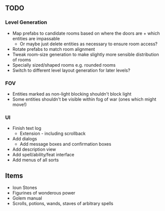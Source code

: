 ## TODO

### Level Generation 
- Map prefabs to candidate rooms based on where the doors are + which entities are impassable
    - Or maybe just delete entities as necessary to ensure room access?
- Rotate prefabs to match room alignment
- Tweak room-size generation to make slightly more sensible distribution of rooms 
- Specially sized/shaped rooms e.g. rounded rooms 
- Switch to different level layout generation for later levels? 

### FOV 
- Entities marked as non-light blocking shouldn't block light 
- Some entities shouldn't be visible within fog of war (ones which might move!)

### UI
- Finish text log 
    -  Extension - including scrollback
- Add dialogs
    - Add message boxes and confirmation boxes
- Add description view 
- Add spell/ability/feat interface 
- Add menus of all sorts 



## Items

- Ioun Stones
- Figurines of wonderous power
- Golem manual
- Scrolls, potions, wands, staves of arbitrary spells
 